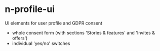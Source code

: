 # n-profile-ui

UI elements for user profile and GDPR consent

- whole consent form (with sections 'Stories & features' and 'Invites & offers')
- individual 'yes/no' switches